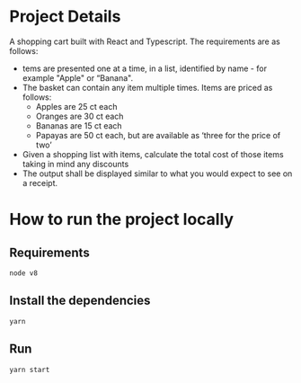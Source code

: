 # Project Details
A shopping cart built with React and Typescript. The requirements are as follows:

* tems are presented one at a time, in a list, identified by name - for example "Apple" or “Banana".
* The basket can contain any item multiple times. Items are priced as follows:
  * Apples are 25 ct each
  * Oranges are 30 ct each
  * Bananas are 15 ct each
  * Papayas are 50 ct each, but are available as ‘three for the price of two’
* Given a shopping list with items, calculate the total cost of those items taking in mind any discounts
* The output shall be displayed similar to what you would expect to see on a receipt.


# How to run the project locally

## Requirements
```
node v8
```

## Install the dependencies
```
yarn
```

## Run
```
yarn start
```
